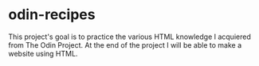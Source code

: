# odin-recipes
This project's goal is to practice the various HTML knowledge I acquiered from The Odin Project. At the end of the project I will be able to make a website using HTML.